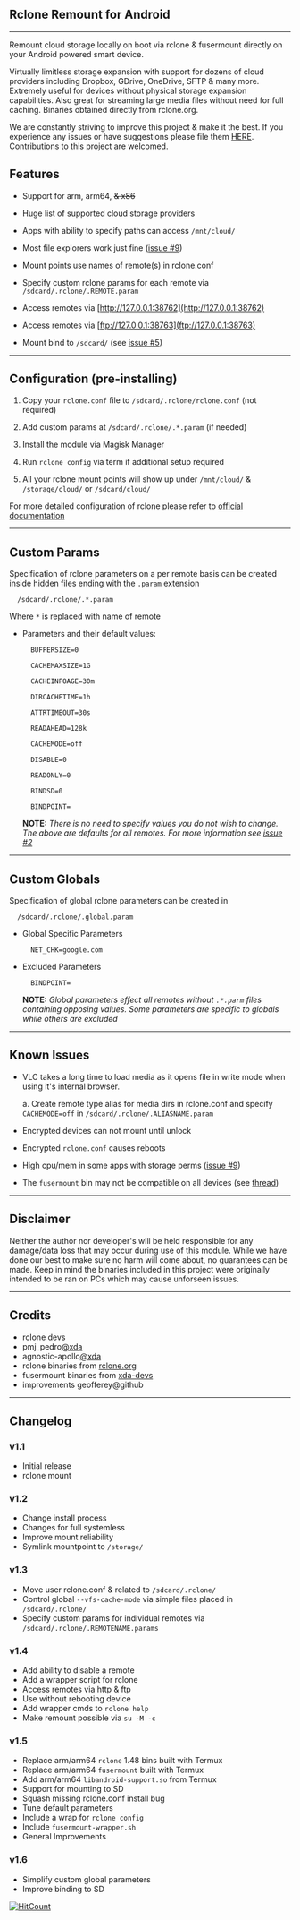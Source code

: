 ## Rclone Remount for Android
---

Remount cloud storage locally on boot via rclone & fusermount directly on your Android powered smart device. 

Virtually limitless storage expansion with support for dozens of cloud providers including Dropbox, GDrive, OneDrive, SFTP & many more. Extremely useful for devices without physical storage expansion capabilities. Also great for streaming large media files without need for full caching. Binaries obtained directly from rclone.org. 

We are constantly striving to improve this project & make it the best. If you experience any issues or have suggestions please file them  [HERE](https://github.com/Magisk-Modules-Repo/com.piyushgarg.rclone/issues). Contributions to this project are welcomed. 

## Features

- Support for arm, arm64, ~~& x86~~

- Huge list of supported cloud storage providers

- Apps with ability to specify paths can access `/mnt/cloud/`

- Most file explorers work just fine ([issue #9](https://github.com/Magisk-Modules-Repo/com.piyushgarg.rclone/issues/9))

- Mount points use names of remote(s) in rclone.conf

- Specify custom rclone params for each remote via `/sdcard/.rclone/.REMOTE.param`

- Access remotes via [http://127.0.0.1:38762](http://127.0.0.1:38762)

- Access remotes via [ftp://127.0.0.1:38763](ftp://127.0.0.1:38763)

- Mount bind to `/sdcard/` (see [ issue #5](https://github.com/Magisk-Modules-Repo/com.piyushgarg.rclone/issues/5))

---
## Configuration (pre-installing)

1. Copy your `rclone.conf` file to `/sdcard/.rclone/rclone.conf` (not required)

2. Add custom params at `/sdcard/.rclone/.*.param` (if needed)

3. Install the module via Magisk Manager

4. Run `rclone config` via term if additional setup required 

4. All your rclone mount points will show up under `/mnt/cloud/` & `/storage/cloud/` or `/sdcard/cloud/`

For more detailed configuration of rclone please refer to [official documentation](https://rclone.org)

---
## Custom Params

Specification of rclone parameters on a per remote basis can be created inside hidden files ending with the `.param` extension

      /sdcard/.rclone/.*.param

   Where `*` is replaced with name of remote

- Parameters and their default values:

        BUFFERSIZE=0

        CACHEMAXSIZE=1G

        CACHEINFOAGE=30m

        DIRCACHETIME=1h

        ATTRTIMEOUT=30s

        READAHEAD=128k

        CACHEMODE=off

        DISABLE=0

        READONLY=0

        BINDSD=0

        BINDPOINT=

    **NOTE:** _There is no need to specify values you do not wish to change. The above are defaults for all remotes. For more information see [issue #2](https://github.com/Magisk-Modules-Repo/com.piyushgarg.rclone/issues/2)_

---
## Custom Globals

Specification of global rclone parameters can be created in

      /sdcard/.rclone/.global.param

- Global Specific Parameters

        NET_CHK=google.com

- Excluded Parameters

        BINDPOINT=

   **NOTE:** _Global parameters effect all remotes without `.*.parm` files containing opposing values. Some parameters are specific to globals while others are excluded_

---
## Known Issues

- VLC  takes a long time to load media as it opens file in write mode when using it's internal browser. 

   a. Create remote type alias for media dirs in rclone.conf and specify `CACHEMODE=off` in `/sdcard/.rclone/.ALIASNAME.param`

- Encrypted devices can not mount until unlock

- Encrypted `rclone.conf` causes reboots

- High cpu/mem in some apps with storage perms ([issue #9](https://github.com/Magisk-Modules-Repo/com.piyushgarg.rclone/issues/9))
- The `fusermount` bin may not be compatible on all devices (see  [thread](https://www.google.com/amp/s/forum.xda-developers.com/android/development/fusermount-android-rclone-mount-t3866652/amp/))

---
## Disclaimer

Neither the author nor developer's will be held responsible for any damage/data loss that may occur during use of this module. While we have done our best to make sure no harm will come about, no guarantees can be made. Keep in mind the binaries included in this project were originally intended to be ran on PCs which may cause unforseen issues.

---
## Credits

- rclone devs
- pmj_pedro[@xda](https://forum.xda-developers.com/showpost.php?p=78147335&postcount=1)
- agnostic-apollo[@xda](https://forum.xda-developers.com/showpost.php?p=79929083&postcount=12)
- rclone binaries from [rclone.org](https://rclone.org/downloads)
- fusermount binaries from  [xda-devs](https://forum.xda-developers.com/android/development/fusermount-android-rclone-mount-t3866652)
- improvements geofferey@github

---
## Changelog

### v1.1
* Initial release
* rclone mount

### v1.2
* Change install process
* Changes for full systemless
* Improve mount reliability
* Symlink mountpoint to `/storage/`

### v1.3
* Move user rclone.conf & related to `/sdcard/.rclone/`
* Control global `--vfs-cache-mode` via simple files placed in `/sdcard/.rclone/`
* Specify custom params for individual remotes via `/sdcard/.rclone/.REMOTENAME.params`

### v1.4
* Add ability to disable a remote 
* Add a wrapper script for rclone
* Access remotes via http & ftp
* Use without rebooting device
* Add wrapper cmds to `rclone help`
* Make remount possible via `su -M -c`

### v1.5
* Replace arm/arm64  `rclone` 1.48 bins built with Termux
* Replace arm/arm64 `fusermount` built with Termux
*  Add arm/arm64 `libandroid-support.so` from Termux
* Support for mounting to SD
* Squash missing rclone.conf install bug
* Tune default parameters
* Include a wrap for `rclone config`
* Include `fusermount-wrapper.sh`
* General Improvements

### v1.6
* Simplify custom global parameters
* Improve binding to SD

[![HitCount](http://hits.dwyl.io/Magisk-Modules-Repo/compiyushgargrclone.svg)](http://hits.dwyl.io/Magisk-Modules-Repo/compiyushgargrclone)
